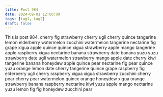 ```yaml
---
title: Post 984
date: 2024-09-01 12:00:00
tags: [tag1, tag2]
draft: false
---
```

This is post 984.
cherry
fig
strawberry
cherry
ugli
cherry
quince
tangerine
lemon
elderberry
watermelon
zucchini
watermelon
tangerine
nectarine
fig
grape
xigua
apple
quince
quince
xigua
strawberry
apple
mango
tangerine
apple
raspberry
xigua
nectarine
banana
strawberry
date
banana
yuzu
yuzu
strawberry
date
ugli
watermelon
strawberry
mango
apple
date
cherry
kiwi
tangerine
banana
honeydew
apple
quince
pear
nectarine
fig
pear
quince
yuzu
orange
lemon
date
cherry
tangerine
quince
grape
raspberry
fig
elderberry
ugli
cherry
raspberry
xigua
xigua
strawberry
zucchini
cherry
pear
cherry
pear
watermelon
quince
orange
honeydew
xigua
orange
strawberry
banana
raspberry
nectarine
kiwi
yuzu
apple
mango
nectarine
yuzu
lemon
fig
fig
honeydew
zucchini
pear

